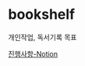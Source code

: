 # bookshelf
개인작업, 독서기록 목표

[진행사항-Notion](https://innjielee.notion.site/BookShelf-b6ec960070054896899a310a736eaf22)
